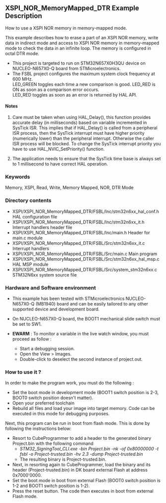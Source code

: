 ## <b>XSPI_NOR_MemoryMapped_DTR Example Description</b>

How to use a XSPI NOR memory in memory-mapped mode.

This example describes how to erase a part of an XSPI NOR memory, write data in indirect mode 
and access to XSPI NOR memory in memory-mapped mode to check the data in an infinite loop.
The memory is configured in octal DTR mode.

- This project is targeted to run on STM32N657X0H3QU device on NUCLEO-N657X0-Q board from STMicroelectronics.  
- The FSBL project configures the maximum system clock frequency at 600 MHz.  
LED_GREEN toggles each time a new comparison is good.
LED_RED is ON as soon as a comparison error occurs.  
LED_RED toggles as soon as an error is returned by HAL API.

#### <b>Notes</b>

 1. Care must be taken when using HAL_Delay(), this function provides accurate delay (in milliseconds)
    based on variable incremented in SysTick ISR. This implies that if HAL_Delay() is called from
    a peripheral ISR process, then the SysTick interrupt must have higher priority (numerically lower)
    than the peripheral interrupt. Otherwise the caller ISR process will be blocked.
    To change the SysTick interrupt priority you have to use HAL_NVIC_SetPriority() function.

 2. The application needs to ensure that the SysTick time base is always set to 1 millisecond
    to have correct HAL operation.

### <b>Keywords</b>

Memory, XSPI, Read, Write, Memory Mapped, NOR, DTR Mode

### <b>Directory contents</b>

  - XSPI/XSPI_NOR_MemoryMapped_DTR/FSBL/Inc/stm32n6xx_hal_conf.h    HAL configuration file
  - XSPI/XSPI_NOR_MemoryMapped_DTR/FSBL/Inc/stm32n6xx_it.h          Interrupt handlers header file
  - XSPI/XSPI_NOR_MemoryMapped_DTR/FSBL/Inc/main.h                  Header for main.c module
  - XSPI/XSPI_NOR_MemoryMapped_DTR/FSBL/Src/stm32n6xx_it.c          Interrupt handlers
  - XSPI/XSPI_NOR_MemoryMapped_DTR/FSBL/Src/main.c                  Main program
  - XSPI/XSPI_NOR_MemoryMapped_DTR/FSBL/Src/stm32n6xx_hal_msp.c     HAL MSP module
  - XSPI/XSPI_NOR_MemoryMapped_DTR/FSBL/Src/system_stm32n6xx.c      STM32N6xx system source file

### <b>Hardware and Software environment</b>

  - This example has been tested with STMicroelectronics NUCLEO-N657X0-Q (MB1940)
    board and can be easily tailored to any other supported device
    and development board.

  - On NUCLEO-N657X0-Q board, the BOOT1 mechanical slide switch must be set to SW1.


  - **EWARM** : To monitor a variable in the live watch window, you must proceed as follow :
    - Start a debugging session.
    - Open the View > Images.
    - Double-click to deselect the second instance of project.out. 

### <b>How to use it ?</b>

In order to make the program work, you must do the following :

 - Set the boot mode in development mode (BOOT1 switch position is 2-3, BOOT0 switch position doesn't matter).
 - Open your preferred toolchain
 - Rebuild all files and load your image into target memory. Code can be executed in this mode for debugging purposes.

 Next, this program can be run in boot from flash mode. This is done by following the instructions below:
 
 - Resort to CubeProgrammer to add a header to the generated binary Project.bin with the following command
   - *STM32_SigningTool_CLI.exe -bin Project.bin -nk -of 0x80000000 -t fsbl -o Project-trusted.bin -hv 2.3 -dump Project-trusted.bin*
   - The resulting binary is Project-trusted.bin.
 - Next, in resorting again to CubeProgrammer, load the binary and its header (Project-trusted.bin) in DK board external Flash at address 0x7000'0000.
 - Set the boot mode in boot from external Flash (BOOT0 switch position is 1-2 and BOOT1 switch position is 1-2).
 - Press the reset button. The code then executes in boot from external Flash mode.
 
